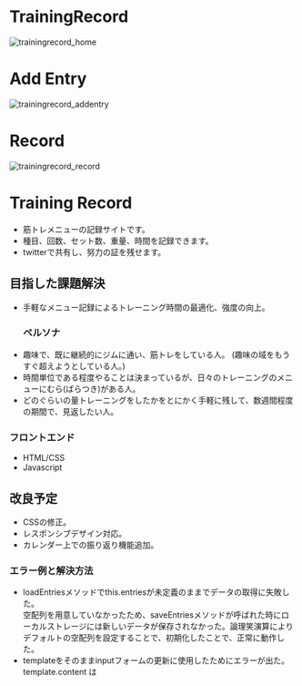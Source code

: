 # TrainingRecord
![trainingrecord_home](https://github.com/SomaTomita/TrainingRecord/assets/134721775/4e206f6a-31f9-4523-9289-024c921e9a29)
# Add Entry
![trainingrecord_addentry](https://github.com/SomaTomita/TrainingRecord/assets/134721775/3164e21f-bde0-431c-8abe-6a969ea28842)
# Record
![trainingrecord_record](https://github.com/SomaTomita/TrainingRecord/assets/134721775/011ba57f-6114-4256-a946-41823f4768c5)



# Training Record
 - 筋トレメニューの記録サイトです。
 - 種目、回数、セット数、重量、時間を記録できます。
 - twitterで共有し、努力の証を残せます。

## 目指した課題解決
- 手軽なメニュー記録によるトレーニング時間の最適化、強度の向上。
  ### ペルソナ
- 趣味で、既に継続的にジムに通い、筋トレをしている人。 (趣味の域をもうすぐ超えようとしている人。)
- 時間単位である程度やることは決まっているが、日々のトレーニングのメニューにむら(ばらつき)がある人。
- どのぐらいの量トレーニングをしたかをとにかく手軽に残して、数週間程度の期間で、見返したい人。

### フロントエンド
- HTML/CSS
- Javascript

## 改良予定
- CSSの修正。
- レスポンシブデザイン対応。
- カレンダー上での振り返り機能追加。

### エラー例と解決方法
- loadEntriesメソッドでthis.entriesが未定義のままでデータの取得に失敗した。    
空配列を用意していなかったため、saveEntriesメソッドが呼ばれた時にローカルストレージには新しいデータが保存されなかった。論理笑演算によりデフォルトの空配列を設定することで、初期化したことで、正常に動作した。
- templateをそのままinputフォームの更新に使用したためにエラーが出た。     
template.content は <template> 要素内のコンテンツを表す DOM ツリーのフラグメントで、これは直接操作できず、そのままでは参照や操作ができない。そのため、template.content から新しい行の要素(rowHtml()の<tr>)を取得し、一時的な変数 (row) に格納。一時的に変数としてrowを使うことで、後続の操作や参照において、template内の特定の要素にアクセスできるようにした。
- .querySelectorAllで行要素全てを削除できなかった。    
それぞれの行要素を取得できていなかったため、既存の行は削除されずに残りますが、新しい行が追加されるたびに古い行と重複して表示された。.forEachで取得したすべての行要素に対して削除操作を行なった。

### 工夫した点
- データの追加・削除・更新のリアルタイムな反映    
updateView メソッド内で、this.entries の変更に応じて表の内容を動的に更新され、データの変更が発生した際はupdateView メソッドが呼び出され表内の行が新しいデータの追加や削除が行えます。これにより、ユーザーが操作したデータの変更が即座に表示されるため、使いやすいインタラクティブなUIを実現しています。

- ローカルストレージの活用    
データの永続性を確保するために、localStorage を使用してデータをブラウザのローカルストレージに保存しています。loadEntries メソッドでデータを読み込み、saveEntries メソッドでデータを保存しています。これにより、ブラウザをリロードしたりページを閉じたりしても、データが保持され、再度アクセスした際にデータが復元されるようになります。ユーザーがデータを入力した状態でページを閉じたり、リロードしたりしても、以前のデータが保持されるため、使いやすいアプリケーションとなっています。

- templateを使用した動的な行の生成    
addRow 関数では、templateを使用して新しい行の要素を動的に生成しています。TrainingRecord.rowHtmlメソッドで定義されたtemplateを元に、新しい行の要素の作成により、コードの再利用性が高まり、行の追加や更新時に簡単に要素を作成できるようになっています。

- 入力フォームにおけるイベントリスナーの活用     
各入力フォームには、変更があった場合にデータを更新するためのイベントリスナーが設定されています。changeイベントを監視し、その値をデータに反映し、変更時にはsaveEntries メソッドを呼び出してデータの保存を行います。よってユーザーの操作に応じてデータが適切に更新されます。

- 配列の要素の削除にfilterメソッドを活用    
deleteEntryメソッドでは、.filterメソッド使用し、与えられた dataToDelete と等しくない要素のみを抽出し、新しい配列として再構築しています。つまり、削除対象のデータ以外はそのまま保持されるため、特定の要素を削除しながらも、他のデータを保持し続けることができます。
